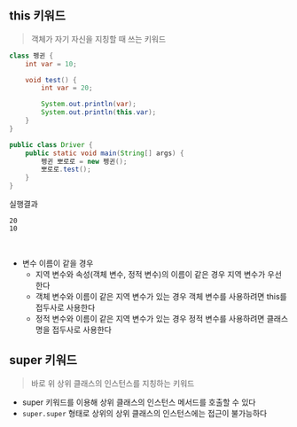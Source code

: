 ## this 키워드
> 객체가 자기 자신을 지칭할 때 쓰는 키워드
```java
class 펭귄 {
    int var = 10;

    void test() {
        int var = 20;

        System.out.println(var);
        System.out.println(this.var);
    }
}

public class Driver {
    public static void main(String[] args) {
        펭귄 뽀로로 = new 펭귄();
        뽀로로.test();
    }
}
```
실행결과 
```
20
10
```
<br/>

- 변수 이름이 같을 경우
  - 지역 변수와 속성(객체 변수, 정적 변수)의 이름이 같은 경우 지역 변수가 우선한다
  - 객체 변수와 이름이 같은 지역 변수가 있는 경우 객체 변수를 사용하려면 this를 접두사로 사용한다
  - 정적 변수와 이름이 같은 지역 변수가 있는 경우 정적 변수를 사용하려면 클래스명을 접두사로 사용한다
## super 키워드
> 바로 위 상위 클래스의 인스턴스를 지칭하는 키워드

- super 키워드를 이용해 상위 클래스의 인스턴스 메서드를 호출할 수 있다
- `super.super` 형태로 상위의 상위 클래스의 인스턴스에는 접근이 불가능하다